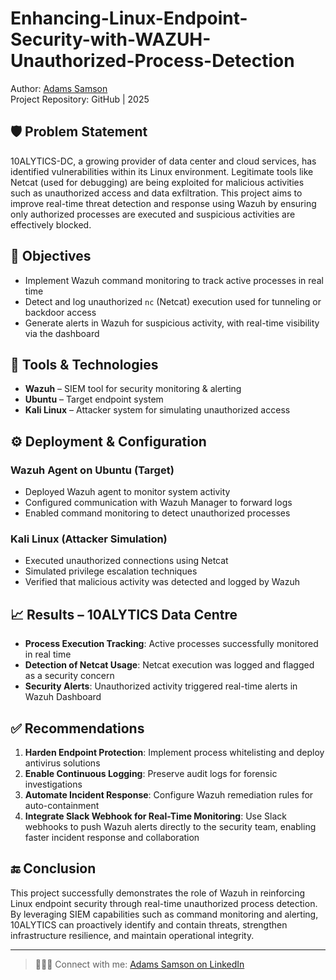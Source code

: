 # Enhancing-Linux-Endpoint-Security-with-WAZUH-Unauthorized-Process-Detection


Author: [Adams Samson](https://www.linkedin.com/in/adams-samson)  
Project Repository: GitHub | 2025

## 🛡️ Problem Statement

10ALYTICS-DC, a growing provider of data center and cloud services, has identified vulnerabilities within its Linux environment. Legitimate tools like Netcat (used for debugging) are being exploited for malicious activities such as unauthorized access and data exfiltration. This project aims to improve real-time threat detection and response using Wazuh by ensuring only authorized processes are executed and suspicious activities are effectively blocked.

## 🎯 Objectives

- Implement Wazuh command monitoring to track active processes in real time  
- Detect and log unauthorized `nc` (Netcat) execution used for tunneling or backdoor access  
- Generate alerts in Wazuh for suspicious activity, with real-time visibility via the dashboard

## 🧰 Tools & Technologies

- **Wazuh** – SIEM tool for security monitoring & alerting  
- **Ubuntu** – Target endpoint system  
- **Kali Linux** – Attacker system for simulating unauthorized access  

## ⚙️ Deployment & Configuration

### Wazuh Agent on Ubuntu (Target)

- Deployed Wazuh agent to monitor system activity  
- Configured communication with Wazuh Manager to forward logs  
- Enabled command monitoring to detect unauthorized processes

### Kali Linux (Attacker Simulation)

- Executed unauthorized connections using Netcat  
- Simulated privilege escalation techniques  
- Verified that malicious activity was detected and logged by Wazuh

## 📈 Results – 10ALYTICS Data Centre

- **Process Execution Tracking**: Active processes successfully monitored in real time  
- **Detection of Netcat Usage**: Netcat execution was logged and flagged as a security concern  
- **Security Alerts**: Unauthorized activity triggered real-time alerts in Wazuh Dashboard  

## ✅ Recommendations

1. **Harden Endpoint Protection**: Implement process whitelisting and deploy antivirus solutions  
2. **Enable Continuous Logging**: Preserve audit logs for forensic investigations  
3. **Automate Incident Response**: Configure Wazuh remediation rules for auto-containment  
4. **Integrate Slack Webhook for Real-Time Monitoring**: Use Slack webhooks to push Wazuh alerts directly to the security team, enabling faster incident response and collaboration  

## 🔚 Conclusion

This project successfully demonstrates the role of Wazuh in reinforcing Linux endpoint security through real-time unauthorized process detection. By leveraging SIEM capabilities such as command monitoring and alerting, 10ALYTICS can proactively identify and contain threats, strengthen infrastructure resilience, and maintain operational integrity.

---

> 👨🏽‍💻 Connect with me: [Adams Samson on LinkedIn](https://www.linkedin.com/in/adams-samson)
